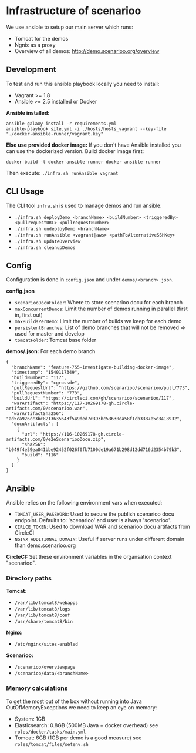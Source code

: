 # Infrastructure of scenarioo

We use ansible to setup our main server which runs:
- Tomcat for the demos
- Ngnix as a proxy
- Overview of all demos: http://demo.scenarioo.org/overview

## Development

To test and run this ansible playbook locally you need to install:
- Vagrant >= 1.8
- Ansible >= 2.5 installed or Docker

**Ansible installed:** 
```
ansible-galaxy install -r requirements.yml
ansible-playbook site.yml -i ./hosts/hosts_vagrant --key-file "./docker-ansible-runner/vagrant.key"
```

**Else use provided docker image:**
If you don't have Ansible installed you can use the dockerized version. Build docker image first:
```
docker build -t docker-ansible-runner docker-ansible-runner
```

Then execute: `./infra.sh runAnsible vagrant`

## CLI Usage

The CLI tool `infra.sh` is used to manage demos and run ansible:
 - `./infra.sh deployDemo <branchName> <buildNumber> <triggeredBy> <pullrequestURL> <pullrequestNumber>`
 - `./infra.sh undeployDemo <branchName>`
 - `./infra.sh runAnsible <vagrant|aws> <pathToAlternativeSSHKey>`
 - `./infra.sh updateOverview`
 - `./infra.sh cleanupDemos`
    
## Config
Configuration is done in `config.json` and under `demos/<branch>.json`.

**config.json**
- `scenariooDocuFolder`: Where to store scenarioo docu for each branch
- `maxConcurrentDemos`: Limit the number of demos running in parallel (first in, first out)
- `maxBuildsPerDemo`: Limit the number of builds we keep for each demo
- `persistentBranches`: List of demo branches that will not be removed => used for master and develop
- `tomcatFolder`: Tomcat base folder

**demos/<branch>.json:** For each demo branch
```
{
  "branchName": "feature-755-investigate-building-docker-image",
  "timestamp": "1540117349",
  "buildNumber": "117",
  "triggeredBy": "cgrossde",
  "pullRequestUrl": "https://github.com/scenarioo/scenarioo/pull/773",
  "pullRequestNumber": "773",
  "buildUrl": "https://circleci.com/gh/scenarioo/scenarioo/117",
  "warArtifact": "https://117-10269178-gh.circle-artifacts.com/0/scenarioo.war",
  "warArtifactSha256": "ad5ca926cc3bc8213635643f549ded7c393bc53630ea58f1cb3387e5c3418932",
  "docuArtifacts": [
    {
      "url": "https://116-10269178-gh.circle-artifacts.com/0/e2eScenariooDocu.zip",
      "sha256": "b049f4e39ea841bbe92452f026f0fb7100de19a671b298d12dd716d2354b79b3",
      "build": "116"
    }
  ]
}
```


## Ansible

Ansible relies on the following environment vars when executed:
- `TOMCAT_USER_PASSWORD`: Used to secure the publish scenarioo docu endpoint. Defaults to: 'scenarioo' and user is always 'scenarioo'.
- `CIRLCE_TOKEN`: Used to download WAR and scenarioo docu artifacts from CircleCI
- `NGINX_ADDITIONAL_DOMAIN`: Useful if server runs under different domain than demo.scenarioo.org

**CircleCI:** Set these environment variables in the organsation context "scenarioo". 

### Directory paths
**Tomcat:**
- `/var/lib/tomcat8/webapps` 
- `/var/lib/tomcat8/logs` 
- `/var/lib/tomcat8/conf` 
- `/usr/share/tomcat8/bin`

**Nginx:**
- `/etc/nginx/sites-enabled` 

**Scenarioo:**
- `/scenarioo/overviewpage`
- `/scenarioo/data/<branchName>`


### Memory calculations

To get the most out of the box without running into Java OutOfMemoryExceptions we need to keep an eye on memory:

- System: 1GB
- Elasticsearch: 0.8GB  (500MB Java + docker overhead)  see `roles/docker/tasks/main.yml`
- Tomcat: 6GB (1GB per demo is a good measure)  see `roles/tomcat/files/setenv.sh`